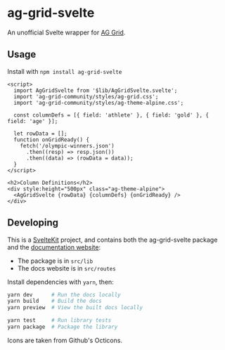 # ag-grid-svelte

An unofficial Svelte wrapper for [AG Grid](http://www.ag-grid.com/).

## Usage

Install with `npm install ag-grid-svelte`

```svelte
<script>
  import AgGridSvelte from '$lib/AgGridSvelte.svelte';
  import 'ag-grid-community/styles/ag-grid.css';
  import 'ag-grid-community/styles/ag-theme-alpine.css';

  const columnDefs = [{ field: 'athlete' }, { field: 'gold' }, { field: 'age' }];

  let rowData = [];
  function onGridReady() {
    fetch('/olympic-winners.json')
      .then((resp) => resp.json())
      .then((data) => (rowData = data));
  }
</script>

<h2>Column Definitions</h2>
<div style:height="500px" class="ag-theme-alpine">
  <AgGridSvelte {rowData} {columnDefs} {onGridReady} />
</div>
```

## Developing

This is a [SvelteKit](https://kit.svelte.dev) project, and contains both the ag-grid-svelte package and the [documentation website](https://ag-grid-svelte.michael.kim):

- The package is in `src/lib`
- The docs website is in `src/routes`

Install dependencies with `yarn`, then:

```bash
yarn dev      # Run the docs locally
yarn build    # Build the docs
yarn preview  # View the built docs locally

yarn test     # Run library tests
yarn package  # Package the library
```

Icons are taken from Github's Octicons.
